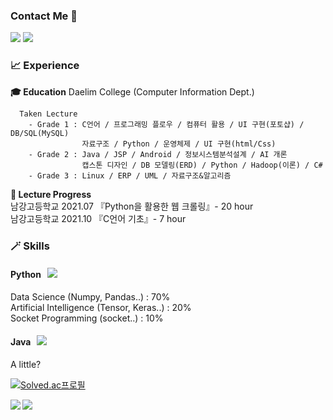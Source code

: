 ### Contact Me 👋
<img src="https://img.shields.io/badge/Discord-5865F2?style=flat-square&logo=Discord&logoColor=white"/></a>
<a href="https://open.kakao.com/o/srQJ5hEd"><img src="https://img.shields.io/badge/Kakao_Talk-FFCD00?style=flat-square&logo=KakaoTalk&logoColor=brown&link=https://open.kakao.com/o/srQJ5hEd"/></a>
### 📈 Experience
   **🎓 Education**
   Daelim College (Computer Information Dept.)

      Taken Lecture
        - Grade 1 : C언어 / 프로그래밍 플로우 / 컴퓨터 활용 / UI 구현(포토샵) / DB/SQL(MySQL)
                    자료구조 / Python / 운영체제 / UI 구현(html/Css)
        - Grade 2 : Java / JSP / Android / 정보시스템분석설계 / AI 개론
                    캡스톤 디자인 / DB 모델링(ERD) / Python / Hadoop(이론) / C#
        - Grade 3 : Linux / ERP / UML / 자료구조&알고리즘
   
   **🏫 Lecture Progress**  
   남강고등학교 2021.07 『Python을 활용한 웹 크롤링』- 20 hour  
   남강고등학교 2021.10 『C언어 기초』- 7 hour  
### 🪄 Skills
   #### Python &nbsp; <img src="https://img.shields.io/badge/Python-3776AB?style=flat-square&logo=Python&logoColor=white"/></a>
   Data Science (Numpy, Pandas..) : 70%  
   Artificial Intelligence (Tensor, Keras..) : 20%  
   Socket Programming (socket..) : 10%
     
   #### Java &nbsp; <img src="https://img.shields.io/badge/Java-007396?style=flat-square&logo=Java&logoColor=white"/></a>
   A little?
         

[![Solved.ac프로필](http://mazassumnida.wtf/api/v2/generate_badge?boj=jhd0238)](https://solved.ac/jhd0238)  

<img align="left" src="https://github-readme-stats.vercel.app/api?username=Hod0ri&&layout=compact&count_private=true&show_icons=true&hide_border=true&card_width=200&include_all_commits=true&bg_color=0D1117&title_color=AEF71D&text_color=AEF71D&icon_color=FFFFFF"/>
<img align="left" src="https://github-readme-stats.vercel.app/api/top-langs/?username=Hod0ri&layout=compact&hide_border=true&card_width=200&bg_color=0D1117&title_color=FFFFFF&text_color=FFFFFF&icon_color=FFFFFF"/>
